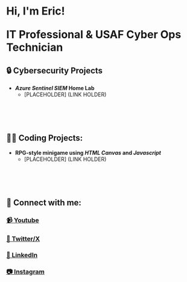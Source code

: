 <h1>Hi, I'm Eric!
  
  <br/>
  
  <a>IT Professional </a> <a>& USAF Cyber Ops Technician</a>

<h2>🔒 Cybersecurity Projects</h2>

- <b><em>Azure Sentinel SIEM</em> Home Lab</b> 
  - [PLACEHOLDER] (LINK HOLDER)
<br>
<br>
<br>

<h2>👨‍💻 Coding Projects:</h2>


- <b>RPG-style minigame using <em>HTML Canvas</em> and <em>Javascript</em></b>
  - [PLACEHOLDER] (LINK HOLDER)
<br>
<br>
<br>

<h2>📱 Connect with me:</h2>

<a href="https://www.youtube.com/c/mcmilliantech"> 
  <h3>📹 Youtube</h3>
</a>  

<a href="https://twitter.com/mcmilliantech">
  <h3>💬 Twitter/X</h3>
</a> 

<a href="https://linkedin.com/in/ericmcmillian"> 
  <h3>💼 LinkedIn</h3>
</a>

<a href="https://www.instagram.com/mcmilliantech/"> 
  <h3>📷 Instagram</h3>
</a>


